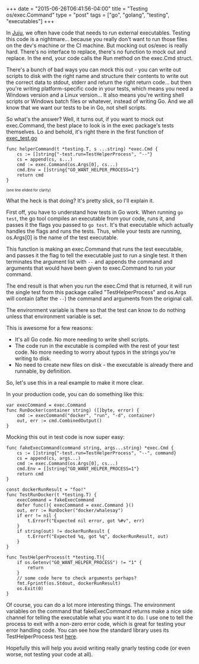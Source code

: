 +++
date = "2015-06-26T06:41:56-04:00"
title = "Testing os/exec.Command"
type = "post"
tags = ["go", "golang", "testing", "executables"]
+++

In [Juju](https://github.com/juju/juju), we often have code that needs to run external
executables.  Testing this code is a nightmare... because you really don't want
to run those files on the dev's machine or the CI machine.  But mocking out
os/exec is really hard.  There's no interface to replace, there's no function to
mock out and replace.  In the end, your code calls the Run method on the
exec.Cmd struct.

There's a bunch of bad ways you can mock this out - you can write out scripts to
disk with the right name and structure their contents to write out the correct
data to stdout, stderr and return the right return code... but then you're
writing platform-specific code in your tests, which means you need a Windows
version and a Linux version... It also means you're writing shell scripts or
Windows batch files or whatever, instead of writing Go.  And we all know that we
want our tests to be in Go, not shell scripts.

So what's the answer?  Well, it turns out, if you want to mock out exec.Command,
the best place to look is in the exec package's tests themselves.  Lo and
behold, it's right there in the first function of [exec\_test.go](https://github.com/golang/go/blob/master/src/os/exec/exec_test.go#L31)

	func helperCommand(t *testing.T, s ...string) *exec.Cmd {
		cs := []string{"-test.run=TestHelperProcess", "--"}
		cs = append(cs, s...)
		cmd := exec.Command(os.Args[0], cs...)
		cmd.Env = []string{"GO_WANT_HELPER_PROCESS=1"}
		return cmd
	}

<sub><sup>(one line elided for clarity) </sup></sub>

What the heck is that doing?  It's pretty slick, so I'll explain it.

First off, you have to understand how tests in Go work.  When running `go test`,
the go tool compiles an executable from your code, runs it, and passes it the
flags you passed to `go test`.  It's that executable which actually handles the
flags and runs the tests.  Thus, while your tests are running, os.Args[0] is the
name of the test executable.

This function is making an exec.Command that runs the test executable, and
passes it the flag to tell the executable just to run a single test.  It then
terminates the argument list with `--` and appends the command and arguments
that would have been given to exec.Command to run *your* command.  

The end result is that when you run the exec.Cmd that is returned, it will run
the single test from this package called "TestHelperProcess" and os.Args will
contain (after the `--`) the command and arguments from the original call.

The environment variable is there so that the test can know to do nothing unless
that environment variable is set.

This is awesome for a few reasons:

- It's all Go code. No more needing to write shell scripts.
- The code run in the excutable is compiled with the rest of your test code.  No more needing to worry about typos in the strings you're writing to disk.
- No need to create new files on disk - the executable is already there and runnable, by definition.

So, let's use this in a real example to make it more clear.

In your production code, you can do something like this:

	var execCommand = exec.Command
	func RunDocker(container string) ([]byte, error) {
		cmd := execCommand("docker", "run", "-d", container)
		out, err := cmd.CombinedOutput()
	}

Mocking this out in test code is now super easy:

	func fakeExecCommand(command string, args...string) *exec.Cmd {
		cs := []string{"-test.run=TestHelperProcess", "--", command}
		cs = append(cs, args...)
		cmd := exec.Command(os.Args[0], cs...)
		cmd.Env = []string{"GO_WANT_HELPER_PROCESS=1"}
		return cmd
	}

	const dockerRunResult = "foo!"
	func TestRunDocker(t *testing.T) {
		execCommand = fakeExecCommand
		defer func(){ execCommand = exec.Command }()
		out, err := RunDocker("docker/whalesay")
		if err != nil {
			t.Errorf("Expected nil error, got %#v", err)
		}
		if string(out) != dockerRunResult {
			t.Errorf("Expected %q, got %q", dockerRunResult, out)
		}
	}

	func TestHelperProcess(t *testing.T){
		if os.Getenv("GO_WANT_HELPER_PROCESS") != "1" {
			return
		}
		// some code here to check arguments perhaps?
		fmt.Fprintf(os.Stdout, dockerRunResult)
		os.Exit(0)
	}

Of course, you can do a lot more interesting things. The environment variables
on the command that fakeExecCommand returns make a nice side channel for telling
the executable what you want it to do.  I use one to tell the process to exit
with a non-zero error code, which is great for testing your error handling code.
You can see how the standard library uses its TestHelperProcess test
[here](https://github.com/golang/go/blob/master/src/os/exec/exec_test.go#L559).

Hopefully this will help you avoid writing really gnarly testing code (or even worse,
not testing your code at all).
